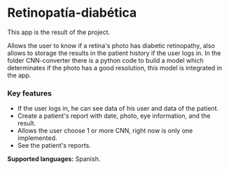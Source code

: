 # Retinopatía-diabética

This app is the result of the project. 

Allows the user to know if a retina's photo has diabetic retinopathy, also allows to storage the results in the patient history if the user logs in. 
In the folder CNN-converter there is a python code to build a model which determinates if the photo has a good resolution, this model is integrated in the app.


### Key features

- If the user logs in, he can see data of his user and data of the patient.
- Create a patient's report with date, photo, eye information, and the result.
- Allows the user choose 1 or more CNN, right now is only one implemented.
- See the patient's reports.

**Supported languages:** Spanish. 
